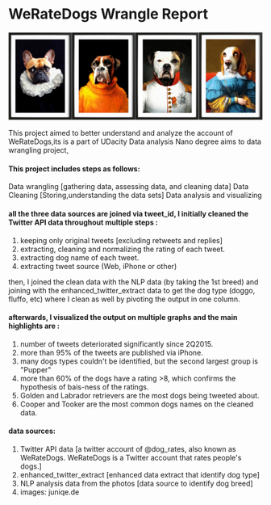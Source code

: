 # WeRateDogs Wrangle Report

![](https://github.com/Dardeery/WeRateDogs/blob/main/images/all%20dogs.png)

This project aimed to better understand and analyze the account of WeRateDogs,its is a part of UDacity Data analysis Nano degree aims to data wrangling project, 
     

#### This project includes steps as follows:

Data wrangling [gathering data, assessing data, and cleaning data]
Data Cleaning [Storing,understanding the data sets]
Data analysis and visualizing


#### all the three data sources are joined via tweet_id, I initially cleaned the Twitter API data throughout multiple steps :

1. keeping only original tweets [excluding retweets and replies]
2. extracting, cleaning and normalizing the rating of each tweet.
3. extracting dog name of each tweet.
4. extracting tweet source (Web, iPhone or other)


then, I joined the clean data with the NLP data (by taking the 1st breed) and joining with the enhanced_twitter_extract data to get the dog type (doggo, fluffo, etc) where I clean as well by pivoting the output in one column.

#### afterwards, I visualized the output on multiple graphs and the main highlights are :
1. number of tweets deteriorated significantly since 2Q2015.
2. more than 95% of the tweets are published via iPhone.
3. many dogs types couldn't be identified, but the second largest group is "Pupper"
4. more than 60% of the dogs have a rating >8, which confirms the hypothesis of bais-ness of the ratings.
5. Golden and Labrador retrievers are the most dogs being tweeted about.
6. Cooper and Tooker are the most common dogs names on the cleaned data.

#### data sources:

1. Twitter API data 
    [a twitter account of @dog_rates, also known as WeRateDogs. WeRateDogs is a Twitter account that rates people's dogs.]
2. enhanced_twitter_extract
    [enhanced data extract that identify dog type]
3. NLP analysis data from the photos
    [data source to identify dog breed]
4. images: juniqe.de

